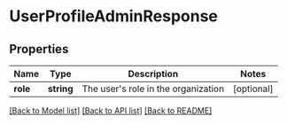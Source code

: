 # UserProfileAdminResponse

## Properties
Name | Type | Description | Notes
------------ | ------------- | ------------- | -------------
**role** | **string** | The user&#39;s role in the organization | [optional] 

[[Back to Model list]](../README.md#documentation-for-models) [[Back to API list]](../README.md#documentation-for-api-endpoints) [[Back to README]](../README.md)


